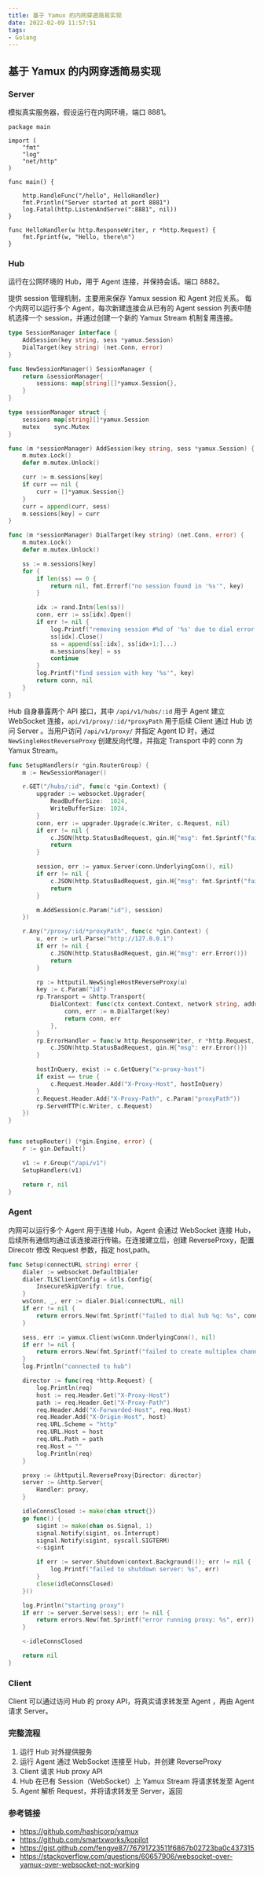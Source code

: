 ```yaml
---
title: 基于 Yamux 的内网穿透简易实现
date: 2022-02-09 11:57:51
tags:
- Golang
---
```



## 基于 Yamux 的内网穿透简易实现


### Server

模拟真实服务器，假设运行在内网环境，端口 8881。

```
package main

import (
    "fmt"
    "log"
    "net/http"
)

func main() {

    http.HandleFunc("/hello", HelloHandler)
    fmt.Println("Server started at port 8881")
    log.Fatal(http.ListenAndServe(":8881", nil))
}

func HelloHandler(w http.ResponseWriter, r *http.Request) {
    fmt.Fprintf(w, "Hello, there\n")
}
```

### Hub

运行在公网环境的 Hub，用于 Agent 连接，并保持会话。端口 8882。

提供 session 管理机制，主要用来保存 Yamux session 和 Agent 对应关系。
每个内网可以运行多个 Agent，每次新建连接会从已有的 Agent session 列表中随机选择一个 session，并通过创建一个新的 Yamux Stream 机制复用连接。

```go
type SessionManager interface {
	AddSession(key string, sess *yamux.Session)
	DialTarget(key string) (net.Conn, error)
}

func NewSessionManager() SessionManager {
	return &sessionManager{
		sessions: map[string][]*yamux.Session{},
	}
}

type sessionManager struct {
	sessions map[string][]*yamux.Session
	mutex    sync.Mutex
}

func (m *sessionManager) AddSession(key string, sess *yamux.Session) {
	m.mutex.Lock()
	defer m.mutex.Unlock()

	curr := m.sessions[key]
	if curr == nil {
		curr = []*yamux.Session{}
	}
	curr = append(curr, sess)
	m.sessions[key] = curr
}

func (m *sessionManager) DialTarget(key string) (net.Conn, error) {
	m.mutex.Lock()
	defer m.mutex.Unlock()

	ss := m.sessions[key]
	for {
		if len(ss) == 0 {
			return nil, fmt.Errorf("no session found in '%s'", key)
		}

		idx := rand.Intn(len(ss))
		conn, err := ss[idx].Open()
		if err != nil {
			log.Printf("removing session #%d of '%s' due to dial error: %s", idx, key, err)
			ss[idx].Close()
			ss = append(ss[:idx], ss[idx+1:]...)
			m.sessions[key] = ss
			continue
		}
		log.Printf("find session with key '%s'", key)
		return conn, nil
	}
}
```

Hub 自身暴露两个 API 接口，其中 `/api/v1/hubs/:id` 用于 Agent 建立 WebSocket 连接，`api/v1/proxy/:id/*proxyPath` 用于后续 Client 通过 Hub 访问 Server 。当用户访问 `/api/v1/proxy/` 并指定 Agent ID 时，通过`NewSingleHostReverseProxy` 创建反向代理，并指定 Transport 中的 conn 为 Yamux Stream。

```go
func SetupHandlers(r *gin.RouterGroup) {
	m := NewSessionManager()

	r.GET("/hubs/:id", func(c *gin.Context) {
		upgrader := websocket.Upgrader{
			ReadBufferSize:  1024,
			WriteBufferSize: 1024,
		}
		conn, err := upgrader.Upgrade(c.Writer, c.Request, nil)
		if err != nil {
			c.JSON(http.StatusBadRequest, gin.H{"msg": fmt.Sprintf("failed to upgrade to WebSocket: %s", err)})
			return
		}

		session, err := yamux.Server(conn.UnderlyingConn(), nil)
		if err != nil {
			c.JSON(http.StatusBadRequest, gin.H{"msg": fmt.Sprintf("failed to multiplex channel: %s", err)})
			return
		}

		m.AddSession(c.Param("id"), session)
	})

	r.Any("/proxy/:id/*proxyPath", func(c *gin.Context) {
		u, err := url.Parse("http://127.0.0.1")
		if err != nil {
			c.JSON(http.StatusBadRequest, gin.H{"msg": err.Error()})
			return
		}

		rp := httputil.NewSingleHostReverseProxy(u)
		key := c.Param("id")
		rp.Transport = &http.Transport{
			DialContext: func(ctx context.Context, network string, addr string) (net.Conn, error) {
				conn, err := m.DialTarget(key)
				return conn, err
			},
		}
		rp.ErrorHandler = func(w http.ResponseWriter, r *http.Request, err error) {
			c.JSON(http.StatusBadRequest, gin.H{"msg": err.Error()})
		}

		hostInQuery, exist := c.GetQuery("x-proxy-host")
		if exist == true {
			c.Request.Header.Add("X-Proxy-Host", hostInQuery)
		}
		c.Request.Header.Add("X-Proxy-Path", c.Param("proxyPath"))
		rp.ServeHTTP(c.Writer, c.Request)
	})
}


func setupRouter() (*gin.Engine, error) {
	r := gin.Default()

	v1 := r.Group("/api/v1")
	SetupHandlers(v1)

	return r, nil
}

```


### Agent

内网可以运行多个 Agent 用于连接 Hub，Agent 会通过 WebSocket 连接 Hub，后续所有通信均通过该连接进行传输。在连接建立后，创建 ReverseProxy，配置 Direcotr 修改 Request 参数，指定 host,path。


```go
func Setup(connectURL string) error {
	dialer := websocket.DefaultDialer
	dialer.TLSClientConfig = &tls.Config{
		InsecureSkipVerify: true,
	}
	wsConn, _, err := dialer.Dial(connectURL, nil)
	if err != nil {
		return errors.New(fmt.Sprintf("failed to dial hub %q: %s", connectURL, err))
	}

	sess, err := yamux.Client(wsConn.UnderlyingConn(), nil)
	if err != nil {
		return errors.New(fmt.Sprintf("failed to create multiplex channel: %s", err))
	}
	log.Println("connected to hub")

	director := func(req *http.Request) {
		log.Println(req)
		host := req.Header.Get("X-Proxy-Host")
		path := req.Header.Get("X-Proxy-Path")
		req.Header.Add("X-Forwarded-Host", req.Host)
		req.Header.Add("X-Origin-Host", host)
		req.URL.Scheme = "http"
		req.URL.Host = host
		req.URL.Path = path
		req.Host = ""
		log.Println(req)
	}

	proxy := &httputil.ReverseProxy{Director: director}
	server := &http.Server{
		Handler: proxy,
	}

	idleConnsClosed := make(chan struct{})
	go func() {
		sigint := make(chan os.Signal, 1)
		signal.Notify(sigint, os.Interrupt)
		signal.Notify(sigint, syscall.SIGTERM)
		<-sigint

		if err := server.Shutdown(context.Background()); err != nil {
			log.Printf("failed to shutdown server: %s", err)
		}
		close(idleConnsClosed)
	}()

	log.Println("starting proxy")
	if err := server.Serve(sess); err != nil {
		return errors.New(fmt.Sprintf("error running proxy: %s", err))
	}

	<-idleConnsClosed

	return nil
}
```


### Client

Client 可以通过访问 Hub 的 proxy API，将真实请求转发至 Agent ，再由 Agent 请求 Server。

### 完整流程

1. 运行 Hub 对外提供服务
2. 运行 Agent 通过 WebSocket 连接至 Hub，并创建 ReverseProxy
3. Client 请求 Hub proxy API
4. Hub 在已有 Session（WebSocket）上 Yamux Stream 将请求转发至 Agent
5. Agent 解析 Request，并将请求转发至 Server，返回

### 参考链接

* https://github.com/hashicorp/yamux
* https://github.com/smartxworks/kopilot
* https://gist.github.com/fengye87/76791723511f6867b02723ba0c437315
* https://stackoverflow.com/questions/60657906/websocket-over-yamux-over-websocket-not-working
